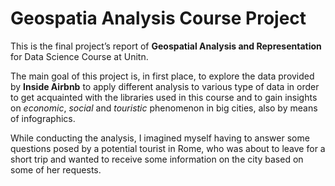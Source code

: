 # Geospatia Analysis Course Project 
This is the final project’s report of **Geospatial Analysis and Representation** for Data Science Course at Unitn. 

The main goal of this project is, in first place, to explore the data provided by **Inside Airbnb** to apply different analysis to various type of
data in order to get acquainted with the libraries used in this course and to gain insights on *economic*, *social* and *touristic* phenomenon in big
cities, also by means of infographics. 

While conducting the analysis, I imagined myself having to answer some questions posed by a potential tourist in Rome, who was about to leave for a
short trip and wanted to receive some information on the city based on some of her requests.
